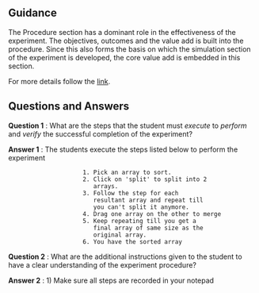 ## Guidance
   The Procedure section has a dominant role in the effectiveness of
    the experiment.  The objectives, outcomes and the value add is
    built into the procedure.  Since this also forms the basis on
    which the simulation section of the experiment is developed, the
    core value add is embedded in this section.
    
For more details follow the [link](http://community.virtual-labs.ac.in/docs/ph3-new-exp-dev/).    

## Questions and Answers

   **Question 1** : What are the steps that the student must
                    _execute_ to _perform_ and _verify_ the
                    successful completion of the experiment?
    
   **Answer 1** : The students execute the steps listed
                         below to perform the experiment
  
                         1. Pick an array to sort.
                         2. Click on 'split' to split into 2
                            arrays.
                         3. Follow the step for each
                            resultant array and repeat till
                            you can't split it anymore.
                         4. Drag one array on the other to merge
                         5. Keep repeating till you get a
                            final array of same size as the
                            original array.
                         6. You have the sorted array
    
   **Question 2** :  What are the additional instructions given
                    to the student to have a clear
                    understanding of the experiment
                    procedure?
    
   **Answer 2** : 1) Make sure all steps are recorded in your notepad 
